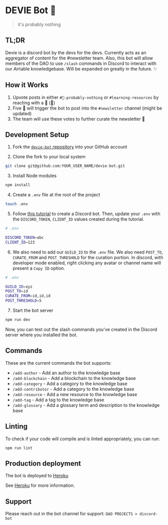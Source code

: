 # DEVIE Bot 🤖
>it's probably nothing

## TL;DR

Devie is a discord bot by the devs for the devs. Currently acts as an aggregator of content for the #newsletter team. Also, this bot will allow members of the DAO to use `/slash` commands in Discord to interact with our Airtable knowledgebase. Will be expanded on greatly in the future.  ✨

## How it Works

1. Upvote posts in either `#🔮-probably-nothing` or `#learning-resources` by reacting with a 📰 (:newspaper:)
2. Five 📰 will trigger the bot to post into the `#newsletter` channel (might be updated)
3. The team will use these votes to further curate the newsletter 🤙

## Development Setup

1. Fork the [`devie-bot` repository](https://github.com/Developer-DAO/devie-bot) into your GitHub account

2. Clone the fork to your local system

```bash
git clone git@github.com:YOUR_USER_NAME/devie-bot.git
```

3. Install Node modules

```bash
npm install
```

4. Create a `.env` file at the root of the project

```bash
touch .env
```

5. Follow [this tutorial](https://discordjs.guide/preparations/setting-up-a-bot-application.html) to create a Discord bot. Then, update your `.env` with the `DISCORD_TOKEN`, `CLIENT_ID` values created during the tutorial.

```bash
# .env

DISCORD_TOKEN=abc
CLIENT_ID=123
```

6. We also need to add our `GUILD_ID` to the `.env` file. We also need `POST_TO`, `CURATE_FROM` and `POST_THRESHOLD` for the curation portion. In discord, with developer mode enabled, right clicking any avatar or channel name will present a `Copy ID` option.

```bash
# .env

GUILD_ID=xyz
POST_TO=id
CURATE_FROM=id,id,id
POST_THRESHOLD=5
```

7. Start the bot server

```bash
npm run dev
```

Now, you can test out the slash commands you've created in the Discord server where you installed the bot.

## Commands

These are the current commands the bot supports:

- `/add-author` - Add an author to the knowledge base
- `/add-blockchain` - Add a blockchain to the knowledge base
- `/add-category` - Add a category to the knowledge base
- `/add-contributor` - Add a category to the knowledge base
- `/add-resource` - Add a new resource to the knowledge base
- `/add-tag` - Add a tag to the knowledge base
- `/add-glossary` - Add a glossary term and description to the knowledge base

## Linting

To check if your code will compile and is linted appropriately, you can run:

```
npm run lint
```

## Production deployment

The bot is deployed to [Heroku](https://heroku.com)

See [Heroku](docs/heroku.md) for more information.

## Support

Please reach out in the bot channel for support: `DAO PROJECTS > discord-bot`
